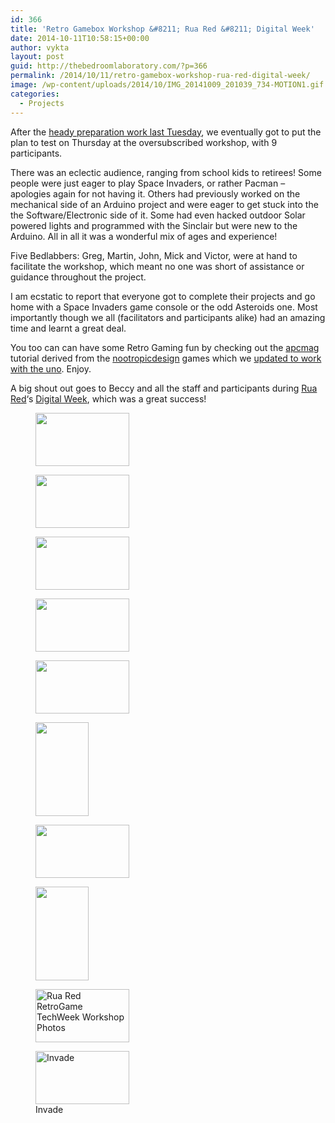 ```yaml
---
id: 366
title: 'Retro Gamebox Workshop &#8211; Rua Red &#8211; Digital Week'
date: 2014-10-11T10:58:15+00:00
author: vykta
layout: post
guid: http://thebedroomlaboratory.com/?p=366
permalink: /2014/10/11/retro-gamebox-workshop-rua-red-digital-week/
image: /wp-content/uploads/2014/10/IMG_20141009_201039_734-MOTION1.gif
categories:
  - Projects
---
```

After the <a href="/gearing-up-for-retro-gamebox-workshop/" target="_blank">heady preparation work last Tuesday</a>, we eventually got to put the plan to test on Thursday at the oversubscribed workshop, with 9 participants.

There was an eclectic audience, ranging from school kids to retirees! Some people were just eager to play Space Invaders, or rather Pacman – apologies again for not having it. Others had previously worked on the mechanical side of an Arduino project and were eager to get stuck into the the Software/Electronic side of it. Some had even hacked outdoor Solar powered lights and programmed with the Sinclair but were new to the Arduino. All in all it was a wonderful mix of ages and experience!

Five Bedlabbers: Greg, Martin, John, Mick and Victor, were at hand to facilitate the workshop, which meant no one was short of assistance or guidance throughout the project.

I am ecstatic to report that everyone got to complete their projects and go home with a Space Invaders game console or the odd Asteroids one. Most importantly though we all (facilitators and participants alike) had an amazing time and learnt a great deal.

You too can can have some Retro Gaming fun by checking out the [apcmag](http://apcmag.com/arduino-project-7-build-a-retro-gamebox.htm) tutorial derived from the [nootropicdesign](http://nootropicdesign.com/hackvision/games.html) games which we [updated to work with the uno](http://nootropicdesign.com/hackvision/games.html). Enjoy.

A big shout out goes to Beccy and all the staff and participants during <a title="Rua Red" href="http://ruared.ie" target="_blank">Rua Red</a>&#8216;s <a title="Digital Week" href="http://ruared.ie/DigitalWeek.html" target="_blank">Digital Week</a>, which was a great success!

<div id='gallery-1' class='gallery galleryid-366 gallery-columns-3 gallery-size-thumbnail'>
  <figure class='gallery-item'> 
  
  <div class='gallery-icon landscape'>
    <a href='http://localhost/img_20141009_200655_095/'><img width="150" height="85" src="http://localhost/wp-content/uploads/2014/10/IMG_20141009_200655_0951.jpg" class="attachment-thumbnail size-thumbnail" alt="" sizes="100vw" /></a>
  </div></figure><figure class='gallery-item'> 
  
  <div class='gallery-icon landscape'>
    <a href='http://localhost/img_20141009_202743_728/'><img width="150" height="85" src="http://localhost/wp-content/uploads/2014/10/IMG_20141009_202743_7281.jpg" class="attachment-thumbnail size-thumbnail" alt="" sizes="100vw" /></a>
  </div></figure><figure class='gallery-item'> 
  
  <div class='gallery-icon landscape'>
    <a href='http://localhost/img_20141009_195626_573/'><img width="150" height="85" src="http://localhost/wp-content/uploads/2014/10/IMG_20141009_195626_5731.jpg" class="attachment-thumbnail size-thumbnail" alt="" sizes="100vw" /></a>
  </div></figure><figure class='gallery-item'> 
  
  <div class='gallery-icon landscape'>
    <a href='http://localhost/img_20141009_195623_786/'><img width="150" height="85" src="http://localhost/wp-content/uploads/2014/10/IMG_20141009_195623_7861.jpg" class="attachment-thumbnail size-thumbnail" alt="" sizes="100vw" /></a>
  </div></figure><figure class='gallery-item'> 
  
  <div class='gallery-icon landscape'>
    <a href='http://localhost/img_20141009_195635_746/'><img width="150" height="85" src="http://localhost/wp-content/uploads/2014/10/IMG_20141009_195635_7461.jpg" class="attachment-thumbnail size-thumbnail" alt="" sizes="100vw" /></a>
  </div></figure><figure class='gallery-item'> 
  
  <div class='gallery-icon portrait'>
    <a href='http://localhost/img_20141009_195643_696/'><img width="85" height="150" src="http://localhost/wp-content/uploads/2014/10/IMG_20141009_195643_6961.jpg" class="attachment-thumbnail size-thumbnail" alt="" sizes="100vw" /></a>
  </div></figure><figure class='gallery-item'> 
  
  <div class='gallery-icon landscape'>
    <a href='http://localhost/img_20141009_200735_066/'><img width="150" height="85" src="http://localhost/wp-content/uploads/2014/10/IMG_20141009_200735_0661.jpg" class="attachment-thumbnail size-thumbnail" alt="" sizes="100vw" /></a>
  </div></figure><figure class='gallery-item'> 
  
  <div class='gallery-icon portrait'>
    <a href='http://localhost/img_20141009_195617_757/'><img width="85" height="150" src="http://localhost/wp-content/uploads/2014/10/IMG_20141009_195617_7571.jpg" class="attachment-thumbnail size-thumbnail" alt="" sizes="100vw" /></a>
  </div></figure><figure class='gallery-item'> 
  
  <div class='gallery-icon landscape'>
    <a href='http://localhost/img_20141009_183011_910/'><img width="150" height="85" src="http://localhost/wp-content/uploads/2014/10/IMG_20141009_183011_9101.jpg" class="attachment-thumbnail size-thumbnail" alt="Rua Red RetroGame TechWeek Workshop Photos" sizes="100vw" /></a>
  </div></figure><figure class='gallery-item'> 
  
  <div class='gallery-icon landscape'>
    <a href='http://localhost/img_20141009_201039_734-motion/'><img width="150" height="85" src="http://localhost/wp-content/uploads/2014/10/IMG_20141009_201039_734-MOTION1.gif" class="attachment-thumbnail size-thumbnail" alt="Invade" aria-describedby="gallery-1-381" sizes="100vw" /></a>
  </div><figcaption class='wp-caption-text gallery-caption' id='gallery-1-381'> Invade </figcaption></figure>
</div>